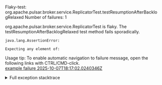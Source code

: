         
Flaky-test: org.apache.pulsar.broker.service.ReplicatorTest.testResumptionAfterBacklogRelaxed
Number of failures: 1

org.apache.pulsar.broker.service.ReplicatorTest is flaky. The testResumptionAfterBacklogRelaxed test method fails sporadically.

```
java.lang.AssertionError:

Expecting any element of:
```

Usage tip: To enable automatic navigation to failure message, open the following links with CTRL/CMD-click.  
[example failure 2025-10-07T18:17:02.0240346Z](https://github.com/apache/pulsar/actions/runs/18321028976/job/52175216914#step:11:1094)  


<details>
<summary>Full exception stacktrace</summary>
<code><pre>
java.lang.AssertionError:

Expecting any element of:
</pre></code>
</details>

